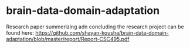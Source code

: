 # brain-data-domain-adaptation
Research paper summerizing adn concluding the research project can be found here: https://github.com/shayan-kousha/brain-data-domain-adaptation/blob/master/report/Report-CSC495.pdf
